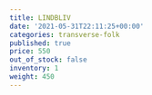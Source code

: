 ```yaml
---
title: LINDBLIV
date: '2021-05-31T22:11:25+00:00'
categories: transverse-folk
published: true
price: 550
out_of_stock: false
inventory: 1
weight: 450
---
```


